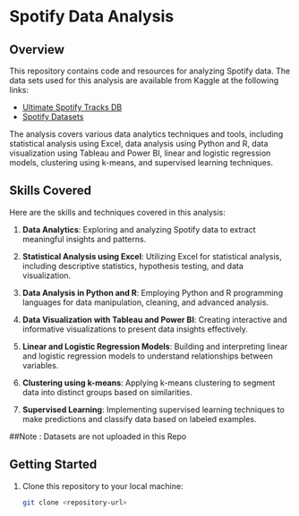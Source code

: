 # Spotify Data Analysis

## Overview
This repository contains code and resources for analyzing Spotify data. The data sets used for this analysis are available from Kaggle at the following links:
- [Ultimate Spotify Tracks DB](https://www.kaggle.com/datasets/zaheenhamidani/ultimate-spotify-tracks-db)
- [Spotify Datasets](https://www.kaggle.com/datasets/lehaknarnauli/spotify-datasets?select=artists.csv)

The analysis covers various data analytics techniques and tools, including statistical analysis using Excel, data analysis using Python and R, data visualization using Tableau and Power BI, linear and logistic regression models, clustering using k-means, and supervised learning techniques.

## Skills Covered
Here are the skills and techniques covered in this analysis:

1. **Data Analytics**: Exploring and analyzing Spotify data to extract meaningful insights and patterns.

2. **Statistical Analysis using Excel**: Utilizing Excel for statistical analysis, including descriptive statistics, hypothesis testing, and data visualization.

3. **Data Analysis in Python and R**: Employing Python and R programming languages for data manipulation, cleaning, and advanced analysis.

4. **Data Visualization with Tableau and Power BI**: Creating interactive and informative visualizations to present data insights effectively.

5. **Linear and Logistic Regression Models**: Building and interpreting linear and logistic regression models to understand relationships between variables.

6. **Clustering using k-means**: Applying k-means clustering to segment data into distinct groups based on similarities.

7. **Supervised Learning**: Implementing supervised learning techniques to make predictions and classify data based on labeled examples.

##Note : Datasets are not uploaded in this Repo

## Getting Started
1. Clone this repository to your local machine:

   ```bash
   git clone <repository-url>
